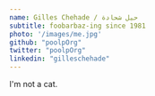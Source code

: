 ```yaml
---
name: Gilles Chehade / حيل شحادة
subtitle: foobarbaz-ing since 1981
photo: '/images/me.jpg'
github: "poolpOrg"
twitter: "poolpOrg"
linkedin: "gilleschehade"
---
```

I'm not a cat.
